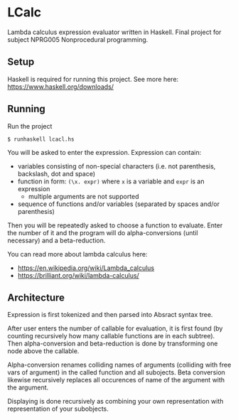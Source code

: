# LCalc

Lambda calculus expression evaluator written in Haskell.
Final project for subject NPRG005 Nonprocedural programming. 

## Setup

Haskell is required for running this project. See more here: https://www.haskell.org/downloads/

## Running

Run the project  
```
$ runhaskell lcacl.hs
```
You will be asked to enter the expression. Expression can contain:
 - variables consisting of non-special characters (i.e. not parenthesis, backslash, dot and space)
 - function in form: `(\x. expr)` where `x` is a variable and `expr` is an expression 
    - multiple arguments are not supported
 - sequence of functions and/or variables (separated by spaces and/or parenthesis) 

Then you will be repeatedly asked to choose a function to evaluate.
Enter the number of it and the program will do alpha-conversions (until necessary) and a beta-reduction.

You can read more about lambda calculus here:
 - https://en.wikipedia.org/wiki/Lambda_calculus
 - https://brilliant.org/wiki/lambda-calculus/

## Architecture
Expression is first tokenized and then parsed into Absract syntax tree.

After user enters the number of callable for evaluation, it is first found
(by counting recursively how many callable functions are in each subtree).
Then alpha-conversion and beta-reduction is done by transforming one node above the callable.

Alpha-conversion renames colliding names of arguments
(colliding with free vars of argument) in the called function and all subojects.
Beta conversion likewise recursively replaces all occurences of
name of the argument with the argument.

Displaying is done recursively as combining your own representation with representation
of your subobjects.  
